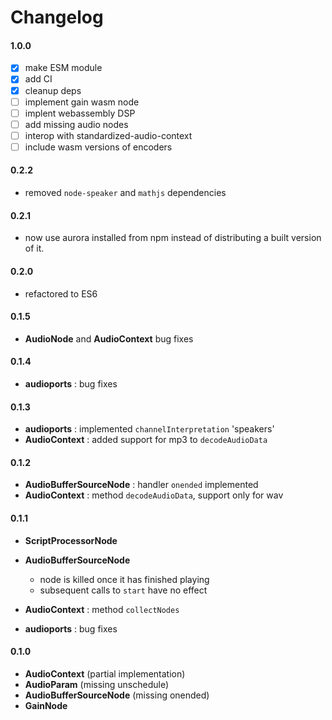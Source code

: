 # Changelog

#### 1.0.0

- [x] make ESM module
- [x] add CI
- [x] cleanup deps
- [ ] implement gain wasm node
- [ ] implent webassembly DSP
- [ ] add missing audio nodes
- [ ] interop with standardized-audio-context
- [ ] include wasm versions of encoders

#### 0.2.2

- removed `node-speaker` and `mathjs` dependencies

#### 0.2.1

- now use aurora installed from npm instead of distributing a built version of it.

#### 0.2.0

- refactored to ES6

#### 0.1.5

- **AudioNode** and **AudioContext** bug fixes

#### 0.1.4

- **audioports** : bug fixes

#### 0.1.3

- **audioports** : implemented `channelInterpretation` 'speakers'
- **AudioContext** : added support for mp3 to `decodeAudioData`

#### 0.1.2

- **AudioBufferSourceNode** : handler `onended` implemented
- **AudioContext** : method `decodeAudioData`, support only for wav

#### 0.1.1

- **ScriptProcessorNode**
- **AudioBufferSourceNode**
  - node is killed once it has finished playing
  - subsequent calls to `start` have no effect

- **AudioContext** : method `collectNodes`
- **audioports** : bug fixes

#### 0.1.0

- **AudioContext** (partial implementation)
- **AudioParam** (missing unschedule)
- **AudioBufferSourceNode** (missing onended)
- **GainNode**
